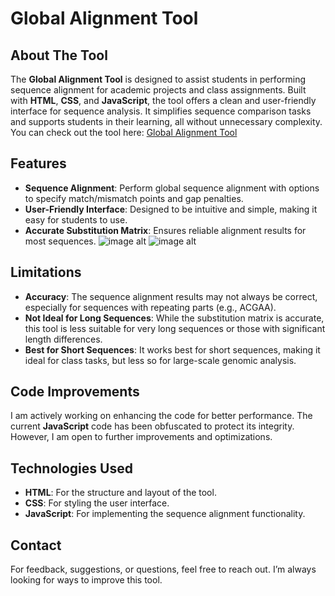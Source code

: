 # Global Alignment Tool

## About The Tool
The **Global Alignment Tool** is designed to assist students in performing sequence alignment for academic projects and class assignments. Built with **HTML**, **CSS**, and **JavaScript**, the tool offers a clean and user-friendly interface for sequence analysis. It simplifies sequence comparison tasks and supports students in their learning, all without unnecessary complexity.
You can check out the tool here: [Global Alignment Tool](https://sadiapikachu.github.io/Global-alignment-tool/)

## Features
- **Sequence Alignment**: Perform global sequence alignment with options to specify match/mismatch points and gap penalties.
- **User-Friendly Interface**: Designed to be intuitive and simple, making it easy for students to use.
- **Accurate Substitution Matrix**: Ensures reliable alignment results for most sequences.
![image alt](https://github.com/SadiaPikachu/Needleman-wunsch-alignment-tool/blob/ce841b3bf8a6d7945fb0155ded63514c544bb4fd/SEQ1.png)
![image alt](https://github.com/SadiaPikachu/Needleman-wunsch-alignment-tool/blob/d589008ebb6058df7c168f4f3ac0bec9659c2dd1/SEQ2.png)

## Limitations
- **Accuracy**: The sequence alignment results may not always be correct, especially for sequences with repeating parts (e.g., ACGAA).
- **Not Ideal for Long Sequences**: While the substitution matrix is accurate, this tool is less suitable for very long sequences or those with significant length differences.
- **Best for Short Sequences**: It works best for short sequences, making it ideal for class tasks, but less so for large-scale genomic analysis.

## Code Improvements
I am actively working on enhancing the code for better performance. The current **JavaScript** code has been obfuscated to protect its integrity. However, I am open to further improvements and optimizations.

## Technologies Used
- **HTML**: For the structure and layout of the tool.
- **CSS**: For styling the user interface.
- **JavaScript**: For implementing the sequence alignment functionality.

## Contact
For feedback, suggestions, or questions, feel free to reach out. I’m always looking for ways to improve this tool.

